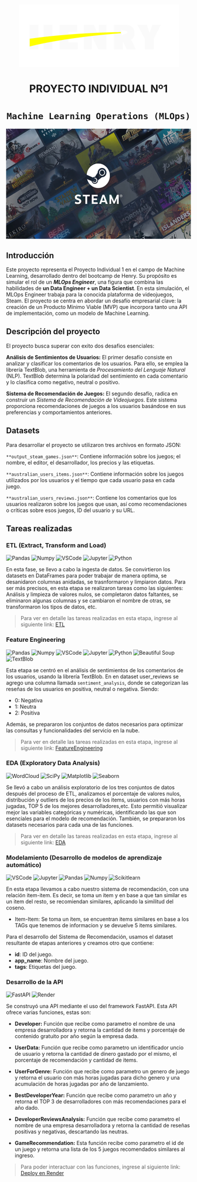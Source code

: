 <p align=center><img src=https://github.com/MiliTrres/Henry-PI1-MLOps-Steam/blob/main/Img/68747470733a2f2f643331757a386c77666d796e38672e636c6f756466726f6e742e6e65742f4173736574732f6c6f676f2d68656e72792d77686974652d6c672e706e67.png><p>



# <h1 align=center> **PROYECTO INDIVIDUAL Nº1** </h1>

# <h1 align=center>**`Machine Learning Operations (MLOps)`**</h1>

<p align=center><img src=https://github.com/MiliTrres/Henry-PI1-MLOps-Steam/blob/main/Img/Steam.webp height=300><p>

## Introducción

Este proyecto representa el Proyecto Individual 1 en el campo de Machine Learning, desarrollado dentro del bootcamp de Henry. Su propósito es simular el rol de un ***MLOps Engineer***, una figura que combina las habilidades de **un Data Engineer + un Data Scientist**. En esta simulación, el MLOps Engineer trabaja para la conocida plataforma de videojuegos, Steam. El proyecto se centra en abordar un desafío empresarial clave: la creación de un Producto Mínimo Viable (MVP) que incorpora tanto una API de implementación, como un modelo de Machine Learning.

## Descripción del proyecto

El proyecto busca superar con exito dos desafios esenciales:

**Análisis de Sentimientos de Usuarios:** El primer desafío consiste en analizar y clasificar los comentarios de los usuarios. Para ello, se emplea la librería TextBlob, una herramienta de *Procesamiento del Lenguaje Natural* (NLP). TextBlob determina la polaridad del sentimiento en cada comentario y lo clasifica como negativo, neutral o positivo.

**Sistema de Recomendación de Juegos:** El segundo desafío, radica en construir un *Sistema de Recomendación de Videojuegos*. Este sistema proporciona recomendaciones de juegos a los usuarios basándose en sus preferencias y comportamientos anteriores.

## Datasets

Para desarrollar el proyecto se utilizaron tres archivos en formato JSON:

`**output_steam_games.json**`: Contiene información sobre los juegos; el nombre, el editor, el desarrollador, los precios y las etiquetas.

`**australian_users_items.json**`: Contiene información sobre los juegos utilizados por los usuarios y el tiempo que cada usuario pasa en cada juego.

`**australian_users_reviews.json**`: Contiene los comentarios que los usuarios realizaron sobre los juegos que usan, así como recomendaciones o críticas sobre esos juegos, ID del usuario y su URL.

## Tareas realizadas

### ETL (Extract, Transform and Load)
![Pandas](https://img.shields.io/badge/-Pandas-333333?style=flat&logo=pandas)
![Numpy](https://img.shields.io/badge/-Numpy-333333?style=flat&logo=numpy)
![VSCode](https://img.shields.io/badge/-VSCode-333333?style=flat&logo=visual-studio-code)
![Jupyter](https://img.shields.io/badge/-Jupyter-333333?style=flat&logo=jupyter)
![Python](https://img.shields.io/badge/-Python-333333?style=flat&logo=python)

En esta fase, se llevo a cabo la ingesta de datos. Se convirtieron los datasets en DataFrames para poder trabajar de manera optima, se desanidaron columnas anidadas, se trasnformaron y limpiaron datos. Para ser más precisos, en esta etapa se realizaron tareas como las siguientes: Análisis y limpieza de valores nulos,
se completaron datos faltantes, se eliminaron algunas columnas y se cambiaron el nombre de otras, se transformaron los tipos de datos, etc. 

> Para ver en detalle las tareas realizadas en esta etapa, ingrese al siguiente link: [ETL](/ETL.ipynb)

### Feature Engineering
![Pandas](https://img.shields.io/badge/-Pandas-333333?style=flat&logo=pandas)
![Numpy](https://img.shields.io/badge/-Numpy-333333?style=flat&logo=numpy)
![VSCode](https://img.shields.io/badge/-VSCode-333333?style=flat&logo=visual-studio-code)
![Jupyter](https://img.shields.io/badge/-Jupyter-333333?style=flat&logo=jupyter)
![Python](https://img.shields.io/badge/-Python-333333?style=flat&logo=python)
![Beautiful Soup](https://img.shields.io/badge/Beautiful%20Soup-333333?style=flat&logo=beautiful)
![TextBlob](https://img.shields.io/badge/TextBlob-333333?style=flat&logo=textblob)

Esta etapa se centró en el análisis de sentimientos de los comentarios de los usuarios, usando la librería TextBlob. 
En en dataset user_reviews se agrego una columna llamada `sentiment_analysis`, donde se categorizan las reseñas de los usuarios en positiva, neutral o negativa.
Siendo: 
  - 0: Negativa
  - 1: Neutra
  - 2: Positiva

Además, se prepararon los conjuntos de datos necesarios para optimizar las consultas y funcionalidades del servicio en la nube.

> Para ver en detalle las tareas realizadas en esta etapa, ingrese al siguiente link: [FeatureEngineering](/FeatureEngineering.ipynb)

### EDA (Exploratory Data Analysis)
![WordCloud](https://img.shields.io/badge/WordCloud-333333?style=flat&logo=WordCloud)
![SciPy](https://img.shields.io/badge/SciPy-333333?style=flat&logo=WordCloud)
![Matplotlib](https://img.shields.io/badge/Matplotlib-333333?style=flat&logo=WordCloud)
![Seaborn](https://img.shields.io/badge/Seaborn-333333?style=flat&logo=Seaborn)

Se llevó a cabo un análisis exploratorio de los tres conjuntos de datos después del proceso de ETL, analizamos el porcentaje de valores nulos, distribución y outliers de los precios de los items, usuarios con más horas jugadas, TOP 5 de los mejores desarrolladores,etc.
Esto permitió visualizar mejor las variables categóricas y numéricas, identificando las que son esenciales para el modelo de recomendación.
También, se prepararon los datasets necesarios para cada una de las funciones.

> Para ver en detalle las tareas realizadas en esta etapa, ingrese al siguiente link: [EDA](/EDA.ipynb)

### Modelamiento (Desarrollo de modelos de aprendizaje automático)
![VSCode](https://img.shields.io/badge/-VSCode-333333?style=flat&logo=visual-studio-code)
![Jupyter](https://img.shields.io/badge/-Jupyter-333333?style=flat&logo=jupyter)
![Pandas](https://img.shields.io/badge/-Pandas-333333?style=flat&logo=pandas)
![Numpy](https://img.shields.io/badge/-Numpy-333333?style=flat&logo=numpy)
![Scikitlearn](https://img.shields.io/badge/-Scikitlearn-333333?style=flat&logo=scikitlearn)

En esta etapa llevamos a cabo nuestro sistema de recomendación, con una relación item-item. Es decir, se toma un item y en base a que tan similar es un item del resto, se recomiendan similares, aplicando la similitud del coseno.

- Item-Item: Se toma un ítem, se encuentran items similares en base a los TAGs que tenemos de informacion y se devuelve 5 items similares.

Para el desarrollo del Sistema de Recomendación, usamos el dataset resultante de etapas anteriores y creamos otro que contiene:

- **id**: ID del juego.
- **app_name**: Nombre del juego.
- **tags**: Etiquetas del juego.

### Desarrollo de la API
![FastAPI](https://img.shields.io/badge/-FastAPI-333333?style=flat&logo=fastapi)
![Render](https://img.shields.io/badge/-Render-333333?style=flat&logo=render)

Se construyó una API mediante el uso del framework FastAPI. Esta API ofrece varias funciones, estas son: 

- **Developer:** Función que recibe como parametro el nombre de una empresa desarrolladora y retorna la cantidad de items y porcentaje de contenido gratuito por año según la empresa dada. 

- **UserData:** Función que recibe como parametro un identificador uncio de usuario y retorna la cantidad de dinero gastado por el mismo, el porcentaje de recomendación y cantidad de items. 

- **UserForGenre:** Función que recibe como parametro un genero de juego y retorna el usuario con más horas jugadas para dicho genero y una acumulación de horas jugadas por año de lanzamiento.

- **BestDeveloperYear:** Función que recibe como parametro un año y retorna el TOP 3 de desarrolladores con más recomendaciones para el año dado.

- **DeveloperReviewsAnalysis:** Función que recibe como parametro el nombre de una empresa desarrolladora y retorna la cantidad de reseñas positivas y negativas, descartando las neutras.

- **GameRecommendation:** Esta función recibe como parametro el id de un juego y retorna una lista de los 5 juegos recomendados similares al ingreso.

> Para poder interactuar con las funciones, ingrese al siguiente link: [Deploy en Render](https://henry-mlops-pi1-milagros.onrender.com
)



